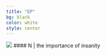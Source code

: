 ```yaml
---
title: "EP"
bg: black
color: white
style: center
---
```

<img src="{{ site.url }}/img/N_cover.jpg">
#### N | the importance of insanity
<div class="bbplayer">
	<span class="bb-rewind"></span>
  	<span class="bb-play"></span>
  	<span class="bb-forward"></span>
  	<span class="bb-trackTime"></span>
  	<span class="bb-trackLength"></span>
  	<span class="bb-trackTitle"></span>
  	<audio>
    	<source src="audio/N/a sense of impending doom.ogg">
    	<source src="audio/N/path of destruction.ogg">
    	<source src="audio/N/the importance of insanity.ogg">
  	</audio>
</div>

